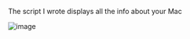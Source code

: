 The script I wrote displays all the info about your Mac

![image](https://github.com/user-attachments/assets/2bf53bb3-16e6-46d2-a309-1a6af3bfa1ee)



